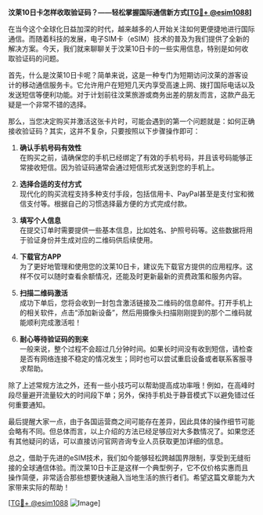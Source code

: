 **汶莱10日卡怎样收取验证码？——轻松掌握国际通信新方式[[TG💪+ @esim1088](https://t.me/s/esim1088)]**

在当今这个全球化日益加深的时代，越来越多的人开始关注如何更便捷地进行国际通信。而随着科技的发展，电子SIM卡（eSIM）技术的普及为我们提供了全新的解决方案。今天，我们就来聊聊关于汶莱10日卡的一些实用信息，特别是如何收取验证码的问题。

首先，什么是汶莱10日卡呢？简单来说，这是一种专门为短期访问汶莱的游客设计的移动通信服务卡。它允许用户在短短几天内享受高速上网、拨打国际电话以及发送短信等便利功能。对于计划前往汶莱旅游或商务出差的朋友而言，这款产品无疑是一个非常不错的选择。

那么，当您决定购买并激活这张卡片时，可能会遇到的第一个问题就是：如何正确接收验证码？其实，这并不复杂，只要按照以下步骤操作即可：

1. **确认手机号码有效性**  
   在购买之前，请确保您的手机已经绑定了有效的手机号码，并且该号码能够正常接收短信。因为验证码通常会通过短信形式发送到您的手机上。

2. **选择合适的支付方式**  
   现代化的购买流程支持多种支付手段，包括信用卡、PayPal甚至是支付宝和微信支付等。根据自己的习惯选择最方便的方式完成付款。

3. **填写个人信息**  
   在提交订单时需要提供一些基本信息，比如姓名、护照号码等。这些数据将用于验证身份并生成对应的二维码供后续使用。

4. **下载官方APP**  
   为了更好地管理和使用您的汶莱10日卡，建议先下载官方提供的应用程序。这样不仅可以随时查看余额情况，还能及时更新最新的资费政策和服务内容。

5. **扫描二维码激活**  
   成功下单后，您将会收到一封包含激活链接及二维码的信息邮件。打开手机上的相关软件，点击“添加新设备”，然后用摄像头扫描刚刚提到的那个二维码就能顺利完成激活啦！

6. **耐心等待验证码的到来**  
   一般来说，整个过程不会超过几分钟时间。如果长时间没有收到短信，请检查是否有网络连接不稳定的情况发生；同时也可以尝试重启设备或者联系客服寻求帮助。

除了上述常规方法之外，还有一些小技巧可以帮助提高成功率哦！例如，在高峰时段尽量避开流量较大的时间段下单；另外，保持手机处于静音模式下以避免错过任何重要通知。

最后提醒大家一点，由于各国运营商之间可能存在差异，因此具体的操作细节可能会略有不同。但总体而言，以上介绍的方法已经足够应对大多数情况了。如果您还有其他疑问的话，可以直接访问官网咨询专业人员获取更加详细的信息。

总之，借助于先进的eSIM技术，我们如今能够轻松跨越国界限制，享受到无缝衔接的全球通信体验。而汶莱10日卡正是这样一个典型例子，它不仅价格实惠而且操作简便，非常适合那些想要快速融入当地生活的旅行者们。希望这篇文章能为大家带来实际的帮助！

[[TG💪+ @esim1088](https://t.me/s/esim1088) ![Image](https://i.postimg.cc/4NQfJmqS/Snipaste-2025-05-13-00-14-12.png)]